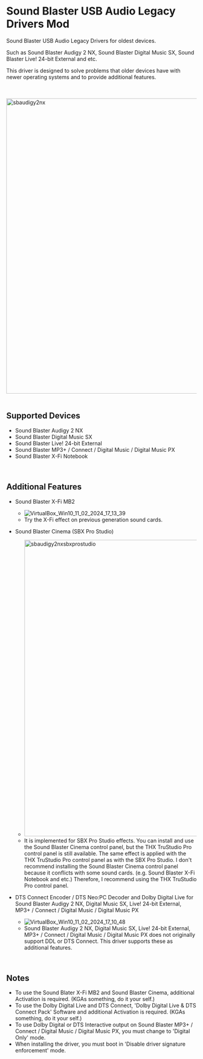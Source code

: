 # Sound Blaster USB Audio Legacy Drivers Mod

Sound Blaster USB Audio Legacy Drivers for oldest devices.

Such as Sound Blaster Audigy 2 NX, Sound Blaster Digital Music SX, Sound Blaster Live! 24-bit External and etc.

This driver is designed to solve problems that older devices have with newer operating systems and to provide additional features.

<br/><br/>
<img width="1272" height="781" alt="sbaudigy2nx" src="https://github.com/user-attachments/assets/b142acbc-1554-4a2c-b4db-bf1fbdcedc1a" />
<br/><br/>

## Supported Devices
 - Sound Blaster Audigy 2 NX
 - Sound Blaster Digital Music SX
 - Sound Blaster Live! 24-bit External
 - Sound Blaster MP3+ / Connect / Digital Music / Digital Music PX
 - Sound Blaster X-Fi Notebook

<br/>

## Additional Features
 - Sound Blaster X-Fi MB2
   - ![VirtualBox_Win10_11_02_2024_17_13_39](https://github.com/kgtmaven/SoundBlasterUSBAudioLegacyMod/assets/24592498/4c022737-9a99-4e83-a3bb-eb33c0dea12f)
   - Try the X-Fi effect on previous generation sound cards.

 - Sound Blaster Cinema (SBX Pro Studio)
   - <img width="1330" height="784" alt="sbaudigy2nxsbxprostudio" src="https://github.com/user-attachments/assets/6f6c5394-29da-487d-a390-c09377d8167c" />
   - It is implemented for SBX Pro Studio effects. You can install and use the Sound Blaster Cinema control panel, but the THX TruStudio Pro control panel is still available. The same effect is applied with the THX TruStudio Pro control panel as with the SBX Pro Studio. I don't recommend installing the Sound Blaster Cinema control panel because it conflicts with some sound cards. (e.g. Sound Blaster X-Fi Notebook and etc.) Therefore, I recommend using the THX TruStudio Pro control panel.

 - DTS Connect Encoder / DTS Neo:PC Decoder and Dolby Digital Live for Sound Blaster Audigy 2 NX, Digital Music SX, Live! 24-bit External, MP3+ / Connect / Digital Music / Digital Music PX
   - ![VirtualBox_Win10_11_02_2024_17_10_48](https://github.com/kgtmaven/SoundBlasterUSBAudioLegacyMod/assets/24592498/902b9685-4acf-4a0f-935e-3e280e233be7)
   - Sound Blaster Audigy 2 NX, Digital Music SX, Live! 24-bit External, MP3+ / Connect / Digital Music / Digital Music PX does not originally support DDL or DTS Connect. This driver supports these as additional features.


<br/>

## Notes
 - To use the Sound Blater X-Fi MB2 and Sound Blaster Cinema, additional Activation is required. (KGAs something, do it your self.)
 - To use the Dolby Digital Live and DTS Connect, 'Dolby Digital Live & DTS Connect Pack' Software and additional Activation is required. (KGAs something, do it your self.)
 - To use Dolby Digital or DTS Interactive output on Sound Blaster MP3+ / Connect / Digital Music / Digital Music PX, you must change to 'Digital Only' mode.
 - When installing the driver, you must boot in 'Disable driver signature enforcement' mode.
